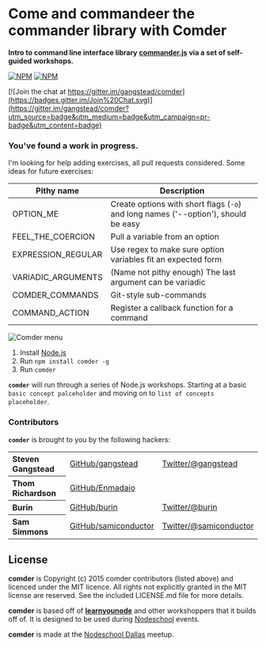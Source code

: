 # Come and commandeer the commander library with Comder
**Intro to command line interface library [commander.js](https://github.com/tj/commander.js) via a set of self-guided workshops.**

[![NPM](https://nodei.co/npm/comder.png?downloads=true&&downloadRank=true&stars=true)](https://nodei.co/npm/comder/) [![NPM](https://nodei.co/npm-dl/comder.png?months=3&height=3)](https://nodei.co/npm/comder/)

[![Join the chat at https://gitter.im/gangstead/comder](https://badges.gitter.im/Join%20Chat.svg)](https://gitter.im/gangstead/comder?utm_source=badge&utm_medium=badge&utm_campaign=pr-badge&utm_content=badge)

### You've found a work in progress.
I'm looking for help adding exercises, all pull requests considered.  Some ideas for future exercises:

Pithy name | Description
---------- | -----------
OPTION_ME | Create options with short flags (`-o`) and long names ('--option'), should be easy
FEEL_THE_COERCION | Pull a variable from an option
EXPRESSION_REGULAR | Use regex to make sure option variables fit an expected form
VARIADIC_ARGUMENTS | (Name not pithy enough) The last argument can be variadic
COMDER_COMMANDS | Git-style sub-commands
COMMAND_ACTION | Register a callback function for a command



![Comder menu](https://raw.github.com/gangstead/comder/master/comder.png)

  1. Install [Node.js](http://nodejs.org/)
  2. Run `npm install comder -g`
  3. Run `comder`


<b><code>comder</code></b> will run through a series of Node.js workshops. Starting at a basic `basic concept palceholder` and moving on to `list of concepts placeholder`.


### Contributors

<b><code>comder</code></b> is brought to you by the following hackers:

<table><tbody>
<tr><th align="left">Steven Gangstead</th><td><a href="https://github.com/gangstead">GitHub/gangstead</a></td><td><a href="http://twitter.com/gangstead">Twitter/@gangstead</a></td></tr>
<tr><th align="left">Thom Richardson</th><td><a href="https://github.com/Enmadaio">GitHub/Enmadaio</a></td><td>&nbsp;</td></tr>
<tr><th align="left">Burin</th><td><a href="https://github.com/burin">GitHub/burin</a></td><td><a href="http://twitter.com/burin">Twitter/@burin</a></td></tr>
<tr><th align="left">Sam Simmons</th><td><a href="https://github.com/samiconductor">GitHub/samiconductor</a></td><td><a href="https://twitter.com/samiconductor">Twitter/@samiconductor</a></td></tr>
</tbody></table>

## License

**comder** is Copyright (c) 2015 comder contributors (listed above) and licenced under the MIT licence. All rights not explicitly granted in the MIT license are reserved. See the included LICENSE.md file for more details.

**comder** is based off of **[learnyounode](https://github.com/workshopper/learnyounode)** and other workshoppers that it builds off of.  It is designed to be used during [Nodeschool](http://nodeschool.io) events.

**comder** is made at the [Nodeschool Dallas](http://nodeschool.io/dallas/) meetup.
